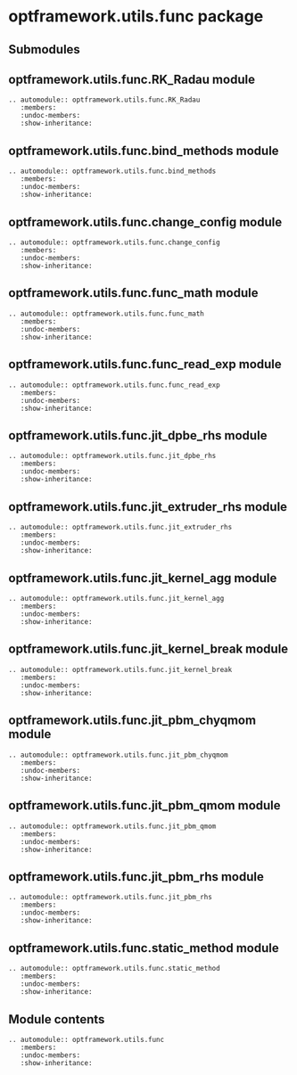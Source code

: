 # optframework.utils.func package

## Submodules

## optframework.utils.func.RK_Radau module

```{eval-rst}
.. automodule:: optframework.utils.func.RK_Radau
   :members:
   :undoc-members:
   :show-inheritance:
```

## optframework.utils.func.bind_methods module

```{eval-rst}
.. automodule:: optframework.utils.func.bind_methods
   :members:
   :undoc-members:
   :show-inheritance:
```

## optframework.utils.func.change_config module

```{eval-rst}
.. automodule:: optframework.utils.func.change_config
   :members:
   :undoc-members:
   :show-inheritance:
```

## optframework.utils.func.func_math module

```{eval-rst}
.. automodule:: optframework.utils.func.func_math
   :members:
   :undoc-members:
   :show-inheritance:
```

## optframework.utils.func.func_read_exp module

```{eval-rst}
.. automodule:: optframework.utils.func.func_read_exp
   :members:
   :undoc-members:
   :show-inheritance:
```

## optframework.utils.func.jit_dpbe_rhs module

```{eval-rst}
.. automodule:: optframework.utils.func.jit_dpbe_rhs
   :members:
   :undoc-members:
   :show-inheritance:
```

## optframework.utils.func.jit_extruder_rhs module

```{eval-rst}
.. automodule:: optframework.utils.func.jit_extruder_rhs
   :members:
   :undoc-members:
   :show-inheritance:
```

## optframework.utils.func.jit_kernel_agg module

```{eval-rst}
.. automodule:: optframework.utils.func.jit_kernel_agg
   :members:
   :undoc-members:
   :show-inheritance:
```

## optframework.utils.func.jit_kernel_break module

```{eval-rst}
.. automodule:: optframework.utils.func.jit_kernel_break
   :members:
   :undoc-members:
   :show-inheritance:
```

## optframework.utils.func.jit_pbm_chyqmom module

```{eval-rst}
.. automodule:: optframework.utils.func.jit_pbm_chyqmom
   :members:
   :undoc-members:
   :show-inheritance:
```

## optframework.utils.func.jit_pbm_qmom module

```{eval-rst}
.. automodule:: optframework.utils.func.jit_pbm_qmom
   :members:
   :undoc-members:
   :show-inheritance:
```

## optframework.utils.func.jit_pbm_rhs module

```{eval-rst}
.. automodule:: optframework.utils.func.jit_pbm_rhs
   :members:
   :undoc-members:
   :show-inheritance:
```

## optframework.utils.func.static_method module

```{eval-rst}
.. automodule:: optframework.utils.func.static_method
   :members:
   :undoc-members:
   :show-inheritance:
```

## Module contents

```{eval-rst}
.. automodule:: optframework.utils.func
   :members:
   :undoc-members:
   :show-inheritance:
```
